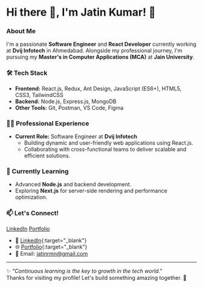 # Hi there 👋, I'm Jatin Kumar! 🚀

### About Me
I'm a passionate **Software Engineer** and **React Developer** currently working at **Dvij Infotech** in Ahmedabad. Alongside my professional journey, I'm pursuing my **Master's in Computer Applications (MCA)** at **Jain University**.

### 🛠️ Tech Stack
- **Frontend:** React.js, Redux, Ant Design, JavaScript (ES6+), HTML5, CSS3, TailwindCSS
- **Backend:** Node.js, Express.js, MongoDB
- **Other Tools:** Git, Postman, VS Code, Figma

### 👨‍💻 Professional Experience
- **Current Role:** Software Engineer at **Dvij Infotech**
  - Building dynamic and user-friendly web applications using React.js.
  - Collaborating with cross-functional teams to deliver scalable and efficient solutions.

### 🌱 Currently Learning
- Advanced **Node.js** and backend development.
- Exploring **Next.js** for server-side rendering and performance optimization.

### 📫 Let's Connect!
<a href="[https://example.com](https://www.linkedin.com/in/jatin-ramani-115436258/)" target="_blank" rel="noopener noreferrer">LinkedIn</a>
<a href="[https://example.com](https://jatin-portfolio-xi.vercel.app)" target="_blank" rel="noopener noreferrer">Portfolio</a>

- 💼 [LinkedIn](https://www.linkedin.com/in/jatin-ramani-115436258/){:target="_blank"}
- 🌐 [Portfolio](https://jatin-portfolio-xi.vercel.app){:target="_blank"}
- 📧 Email: jatinrmn@gmail.com

---

✨ *"Continuous learning is the key to growth in the tech world."*  
Thanks for visiting my profile! Let's build something amazing together. 🚀
